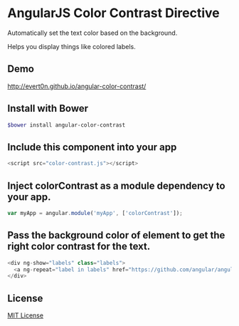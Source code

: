 AngularJS Color Contrast Directive
======================

Automatically set the text color based on the background.

Helps you display things like colored labels.

## Demo

http://evert0n.github.io/angular-color-contrast/

## Install with Bower
```bash
$bower install angular-color-contrast
```


## Include this component into your app
```javascript
<script src="color-contrast.js"></script>
```

## Inject colorContrast as a module dependency to your app.
```javascript
var myApp = angular.module('myApp', ['colorContrast']);
```

## Pass the background color of element to get the right color contrast for the text.
```javascript
<div ng-show="labels" class="labels">
  <a ng-repeat="label in labels" href="https://github.com/angular/angular.js/issues?labels={{label.name}}" target="_blank"><span class="label" color-contrast="{{label.color}}">{{label.name}}</span></a> 
</div>
```

## License

[MIT License](http://www.opensource.org/licenses/mit-license.php)
